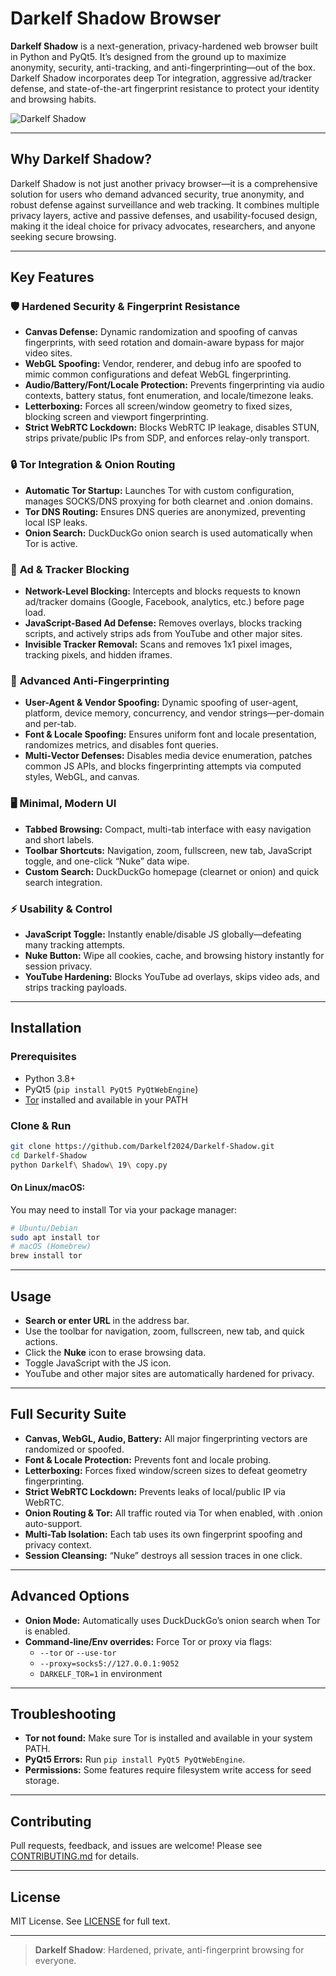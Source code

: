 # Darkelf Shadow Browser

**Darkelf Shadow** is a next-generation, privacy-hardened web browser built in Python and PyQt5. It’s designed from the ground up to maximize anonymity, security, anti-tracking, and anti-fingerprinting—out of the box. Darkelf Shadow incorporates deep Tor integration, aggressive ad/tracker defense, and state-of-the-art fingerprint resistance to protect your identity and browsing habits.

![Darkelf Shadow](https://user-images.githubusercontent.com/your-banner.png)

---

## Why Darkelf Shadow?

Darkelf Shadow is not just another privacy browser—it is a comprehensive solution for users who demand advanced security, true anonymity, and robust defense against surveillance and web tracking. It combines multiple privacy layers, active and passive defenses, and usability-focused design, making it the ideal choice for privacy advocates, researchers, and anyone seeking secure browsing.

---

## Key Features

### 🛡️ **Hardened Security & Fingerprint Resistance**

- **Canvas Defense:** Dynamic randomization and spoofing of canvas fingerprints, with seed rotation and domain-aware bypass for major video sites.
- **WebGL Spoofing:** Vendor, renderer, and debug info are spoofed to mimic common configurations and defeat WebGL fingerprinting.
- **Audio/Battery/Font/Locale Protection:** Prevents fingerprinting via audio contexts, battery status, font enumeration, and locale/timezone leaks.
- **Letterboxing:** Forces all screen/window geometry to fixed sizes, blocking screen and viewport fingerprinting.
- **Strict WebRTC Lockdown:** Blocks WebRTC IP leakage, disables STUN, strips private/public IPs from SDP, and enforces relay-only transport.

### 🔒 **Tor Integration & Onion Routing**

- **Automatic Tor Startup:** Launches Tor with custom configuration, manages SOCKS/DNS proxying for both clearnet and .onion domains.
- **Tor DNS Routing:** Ensures DNS queries are anonymized, preventing local ISP leaks.
- **Onion Search:** DuckDuckGo onion search is used automatically when Tor is active.

### 🚫 **Ad & Tracker Blocking**

- **Network-Level Blocking:** Intercepts and blocks requests to known ad/tracker domains (Google, Facebook, analytics, etc.) before page load.
- **JavaScript-Based Ad Defense:** Removes overlays, blocks tracking scripts, and actively strips ads from YouTube and other major sites.
- **Invisible Tracker Removal:** Scans and removes 1x1 pixel images, tracking pixels, and hidden iframes.

### 🧬 **Advanced Anti-Fingerprinting**

- **User-Agent & Vendor Spoofing:** Dynamic spoofing of user-agent, platform, device memory, concurrency, and vendor strings—per-domain and per-tab.
- **Font & Locale Spoofing:** Ensures uniform font and locale presentation, randomizes metrics, and disables font queries.
- **Multi-Vector Defenses:** Disables media device enumeration, patches common JS APIs, and blocks fingerprinting attempts via computed styles, WebGL, and canvas.

### 🖥️ **Minimal, Modern UI**

- **Tabbed Browsing:** Compact, multi-tab interface with easy navigation and short labels.
- **Toolbar Shortcuts:** Navigation, zoom, fullscreen, new tab, JavaScript toggle, and one-click “Nuke” data wipe.
- **Custom Search:** DuckDuckGo homepage (clearnet or onion) and quick search integration.

### ⚡ **Usability & Control**

- **JavaScript Toggle:** Instantly enable/disable JS globally—defeating many tracking attempts.
- **Nuke Button:** Wipe all cookies, cache, and browsing history instantly for session privacy.
- **YouTube Hardening:** Blocks YouTube ad overlays, skips video ads, and strips tracking payloads.

---

## Installation

### Prerequisites

- Python 3.8+
- PyQt5 (`pip install PyQt5 PyQtWebEngine`)
- [Tor](https://www.torproject.org/download/) installed and available in your PATH

### Clone & Run

```bash
git clone https://github.com/Darkelf2024/Darkelf-Shadow.git
cd Darkelf-Shadow
python Darkelf\ Shadow\ 19\ copy.py
```

#### On Linux/macOS:

You may need to install Tor via your package manager:

```bash
# Ubuntu/Debian
sudo apt install tor
# macOS (Homebrew)
brew install tor
```

---

## Usage

- **Search or enter URL** in the address bar.
- Use the toolbar for navigation, zoom, fullscreen, new tab, and quick actions.
- Click the **Nuke** icon to erase browsing data.
- Toggle JavaScript with the JS icon.
- YouTube and other major sites are automatically hardened for privacy.

---

## Full Security Suite

- **Canvas, WebGL, Audio, Battery:** All major fingerprinting vectors are randomized or spoofed.
- **Font & Locale Protection:** Prevents font and locale probing.
- **Letterboxing:** Forces fixed window/screen sizes to defeat geometry fingerprinting.
- **Strict WebRTC Lockdown:** Prevents leaks of local/public IP via WebRTC.
- **Onion Routing & Tor:** All traffic routed via Tor when enabled, with .onion auto-support.
- **Multi-Tab Isolation:** Each tab uses its own fingerprint spoofing and privacy context.
- **Session Cleansing:** “Nuke” destroys all session traces in one click.

---

## Advanced Options

- **Onion Mode:** Automatically uses DuckDuckGo’s onion search when Tor is enabled.
- **Command-line/Env overrides:** Force Tor or proxy via flags:
  - `--tor` or `--use-tor`
  - `--proxy=socks5://127.0.0.1:9052`
  - `DARKELF_TOR=1` in environment

---

## Troubleshooting

- **Tor not found:** Make sure Tor is installed and available in your system PATH.
- **PyQt5 Errors:** Run `pip install PyQt5 PyQtWebEngine`.
- **Permissions:** Some features require filesystem write access for seed storage.

---

## Contributing

Pull requests, feedback, and issues are welcome! Please see [CONTRIBUTING.md](CONTRIBUTING.md) for details.

---

## License

MIT License. See [LICENSE](LICENSE) for full text.

---

> **Darkelf Shadow**: Hardened, private, anti-fingerprint browsing for everyone.
